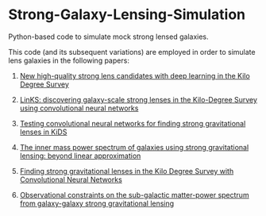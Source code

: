 # Strong-Galaxy-Lensing-Simulation

Python-based code to simulate mock strong lensed galaxies. 

This code (and its subsequent variations) are employed in order to simulate lens galaxies in the following papers:

1. [New high-quality strong lens candidates with deep learning in the Kilo Degree Survey](https://iopscience.iop.org/article/10.3847/1538-4357/ab9dfa)

2. [LinKS: discovering galaxy-scale strong lenses in the Kilo-Degree Survey using convolutional neural networks](https://academic.oup.com/mnras/article/484/3/3879/5290335)

3. [Testing convolutional neural networks for finding strong gravitational lenses in KiDS](https://academic.oup.com/mnras/article/482/1/807/5116172?login=false)

4. [The inner mass power spectrum of galaxies using strong gravitational lensing: beyond linear approximation](https://academic.oup.com/mnras/article/474/2/1762/4555385)

5. [Finding strong gravitational lenses in the Kilo Degree Survey with Convolutional Neural Networks](https://academic.oup.com/mnras/article/472/1/1129/4082220)

6. [Observational constraints on the sub-galactic matter-power spectrum from galaxy-galaxy strong gravitational lensing](https://arxiv.org/abs/1803.05952)
